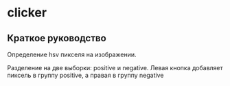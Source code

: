 # clicker
## Краткое руководство

Определение hsv пикселя на изображении.

Разделение на две выборки: positive и negative. Левая кнопка добавляет пиксель в группу positive, а правая в группу negative
